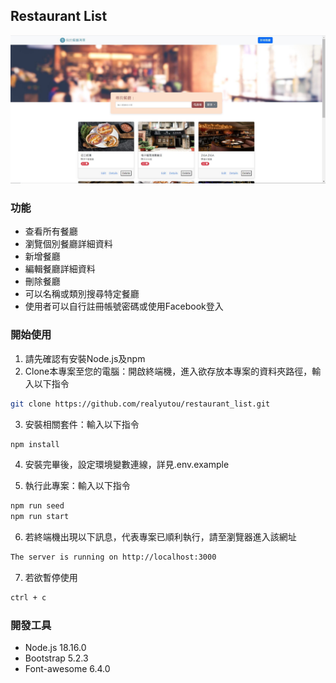 ## Restaurant List

![Snapsot about Restaurant List](./public/image/snapshot01.jpg)

### 功能
+ 查看所有餐廳
+ 瀏覽個別餐廳詳細資料
+ 新增餐廳
+ 編輯餐廳詳細資料
+ 刪除餐廳
+ 可以名稱或類別搜尋特定餐廳
+ 使用者可以自行註冊帳號密碼或使用Facebook登入

### 開始使用
1. 請先確認有安裝Node.js及npm
2. Clone本專案至您的電腦：開啟終端機，進入欲存放本專案的資料夾路徑，輸入以下指令

```bash
git clone https://github.com/realyutou/restaurant_list.git
```

3. 安裝相關套件：輸入以下指令

```bash
npm install
```

4. 安裝完畢後，設定環境變數連線，詳見.env.example

5. 執行此專案：輸入以下指令

```bash
npm run seed
npm run start
```

6. 若終端機出現以下訊息，代表專案已順利執行，請至瀏覽器進入該網址

```bash
The server is running on http://localhost:3000
```

7. 若欲暫停使用

```bash
ctrl + c
```

### 開發工具
  + Node.js 18.16.0
  + Bootstrap 5.2.3
  + Font-awesome 6.4.0